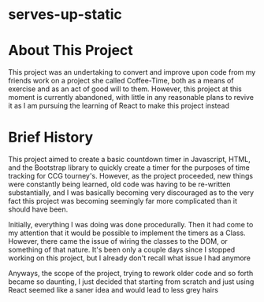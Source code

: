 # serves-up-static

<h1>About This Project</h1>
<p>This project was an undertaking to convert and improve upon code from my friends work on a project she called Coffee-Time, both as a means of exercise and as an act of good will to them. However, this project at this moment is currently abandoned, with little in any reasonable plans to revive it as I am pursuing the learning of React to make this project instead</p>

<h1>Brief History</h1>
<p>This project aimed to create a basic countdown timer in Javascript, HTML, and the Bootstrap library to quickly create a timer for the purposes of time tracking for CCG tourney's. However, as the project proceeded, new things were constantly being learned, old code was having to be re-written substantially, and I was basically becoming very discouraged as to the very fact this project was becoming seemingly far more complicated than it should have been.</p>

<p>Initially, everything I was doing was done procedurally. Then it had come to my attention that it would be possible to implement the timers as a Class. However, there came the issue of wiring the classes to the DOM, or something of that nature. It's been only a couple days since I stopped working on this project, but I already don't recall what issue I had anymore</p>

<p>Anyways, the scope of the project, trying to rework older code and so forth became so daunting, I just decided that starting from scratch and just using React seemed like a saner idea and would lead to less grey hairs</p>
